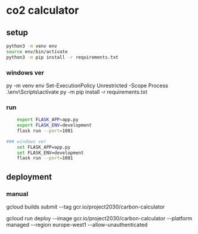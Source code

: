 # co2 calculator

## setup

```bash
python3 -m venv env
source env/bin/activate
python3 -m pip install -r requirements.txt
```

### windows ver
py -m venv env
Set-ExecutionPolicy Unrestricted -Scope Process
.\env\Scripts\activate
py -m pip install -r requirements.txt


### run

```bash
    export FLASK_APP=app.py
    export FLASK_ENV=development
    flask run --port=1081

### windows ver
    set FLASK_APP=app.py
    set FLASK_ENV=development
    flask run --port=1081

```

## deployment

### manual

gcloud builds submit --tag gcr.io/project2030/carbon-calculator

gcloud run deploy --image gcr.io/project2030/carbon-calculator --platform managed --region europe-west1 --allow-unauthenticated